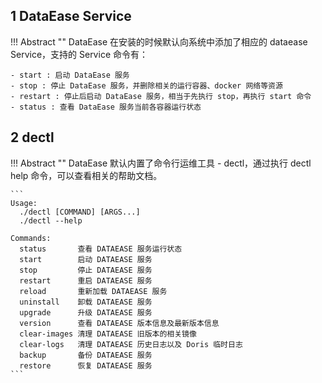 ## 1 DataEase Service

!!! Abstract ""
    DataEase 在安装的时候默认向系统中添加了相应的 dataease Service，支持的 Service 命令有：

    - start : 启动 DataEase 服务
    - stop : 停止 DataEase 服务，并删除相关的运行容器、docker 网络等资源
    - restart : 停止后启动 DataEase 服务，相当于先执行 stop，再执行 start 命令
    - status : 查看 DataEase 服务当前各容器运行状态

## 2 dectl

!!! Abstract ""
    DataEase 默认内置了命令行运维工具 - dectl，通过执行 dectl help 命令，可以查看相关的帮助文档。

    ```
    Usage:
      ./dectl [COMMAND] [ARGS...]
      ./dectl --help
    
    Commands:
      status       查看 DATAEASE 服务运行状态
      start        启动 DATAEASE 服务
      stop         停止 DATAEASE 服务
      restart      重启 DATAEASE 服务
      reload       重新加载 DATAEASE 服务
      uninstall    卸载 DATAEASE 服务
      upgrade      升级 DATAEASE 服务
      version      查看 DATAEASE 版本信息及最新版本信息
      clear-images 清理 DATAEASE 旧版本的相关镜像
      clear-logs   清理 DATAEASE 历史日志以及 Doris 临时日志
      backup       备份 DATAEASE 服务
      restore      恢复 DATAEASE 服务
    ```